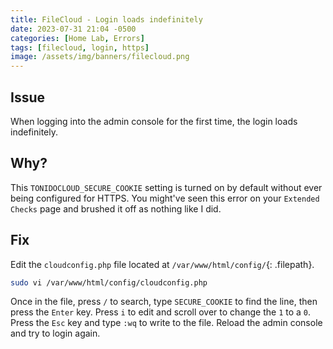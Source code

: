 ```yaml
---
title: FileCloud - Login loads indefinitely
date: 2023-07-31 21:04 -0500
categories: [Home Lab, Errors]
tags: [filecloud, login, https]
image: /assets/img/banners/filecloud.png
---
```

## Issue
When logging into the admin console for the first time, the login loads indefinitely.

## Why?
This `TONIDOCLOUD_SECURE_COOKIE` setting is turned on by default without ever being configured for HTTPS. You might've seen this error on your `Extended Checks` page and brushed it off as nothing like I did.

## Fix
Edit the `cloudconfig.php` file located at `/var/www/html/config/`{: .filepath}.

```bash
sudo vi /var/www/html/config/cloudconfig.php
```

Once in the file, press `/` to search, type `SECURE_COOKIE` to find the line, then press the `Enter` key. Press `i` to edit and scroll over to change the `1` to a `0`. Press the `Esc` key and type `:wq` to write to the file. Reload the admin console and try to login again.
